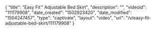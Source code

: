 {
    "title": "Easy Fit&trade; Adjustable Bed Skirt",
    "description": "",
    "videoid": "111179908",
    "date_created": "1502923420",
    "date_modified": "1504247457",
    "type": "captivate",
    "layout": "video",
    "url": "\/v\/easy-fit-adjustable-bed-skirt\/111179908"
}